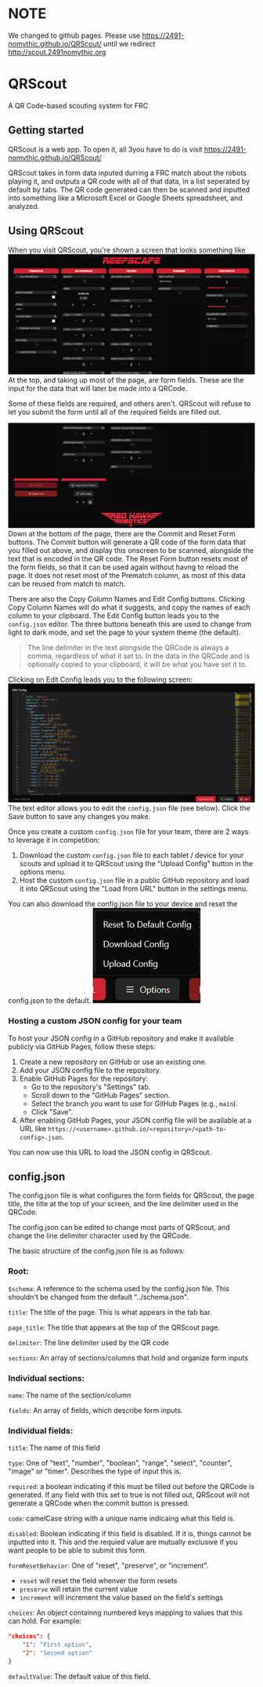 # NOTE

We changed to github pages. Please use https://2491-nomythic.github.io/QRScout/ until we redirect http://scout.2491nomythic.org

# QRScout

A QR Code-based scouting system for FRC

## Getting started

QRScout is a web app. To open it, all 3you have to do is visit https://2491-nomythic.github.io/QRScout/

QRScout takes in form data inputed durring a FRC match about the robots playing it, and outputs a QR code with all of that data, in a list seperated by default by tabs. The QR code generated can then be scanned and inputted into something like a Microsoft Excel or Google Sheets spreadsheet, and analyzed.

## Using QRScout

When you visit QRScout, you're shown a screen that looks something like
![The QRScout homepage](src/assets/images/main_screen.png)
At the top, and taking up most of the page, are form fields. These are the input for the data that will later be made into a QRCode.

Some of these fields are required, and others aren't. QRScout will refuse to let you submit the form until all of the required fields are filled out.

![The bottom of the QRScout homepage](src/assets/images/main_screen_bottom.png)
Down at the bottom of the page, there are the Commit and Reset Form buttons. The Commit button will generate a QR code of the form data that you filled out above, and display this onscreen to be scanned, alongside the text that is encoded in the QR code. The Reset Form button resets most of the form fields, so that it can be used again without havng to reload the page. It does not reset most of the Prematch column, as most of this data can be reused from match to match.

There are also the Copy Column Names and Edit Config buttons. Clicking Copy Column Names will do what it suggests, and copy the names of each column to your clipboard. The Edit Config button leads you to the `config.json` editor. The three buttons beneath this are used to change from light to dark mode, and set the page to your system theme (the default).

> The line delimiter in the text alongside the QRCode is always a comma, regardless of what it set to. In the data in the QRCode and is optionally copied to your clipboard, it will be what you have set it to.

Clicking on Edit Config leads you to the following screen:
![The config editor](src/assets/images/editor_screen.png)
The text editor allows you to edit the `config.json` file (see below). Click the Save button to save any changes you make.

Once you create a custom `config.json` file for your team, there are 2 ways to leverage it in competition:
1. Download the custom `config.json` file to each tablet / device for your scouts and upload it to QRScout using the "Upload Config" button in the options menu.
2. Host the custom `config.json` file in a public GitHub repository and load it into QRScout using the "Load from URL" button in the settings menu.

You can also download the config.json file to your device and reset the config.json to the default.
![Editor options menu](src/assets/images/editor_options.png)

### Hosting a custom JSON config for your team

To host your JSON config in a GitHub repository and make it available publicly via GitHub Pages, follow these steps:

1. Create a new repository on GitHub or use an existing one.
2. Add your JSON config file to the repository.
3. Enable GitHub Pages for the repository:
   - Go to the repository's "Settings" tab.
   - Scroll down to the "GitHub Pages" section.
   - Select the branch you want to use for GitHub Pages (e.g., `main`).
   - Click "Save".
4. After enabling GitHub Pages, your JSON config file will be available at a URL like `https://<username>.github.io/<repository>/<path-to-config>.json`.

You can now use this URL to load the JSON config in QRScout.

## config.json

The config.json file is what configures the form fields for QRScout, the page title, the title at the top of your screen, and the line delimiter used in the QRCode.

The config.json can be edited to change most parts of QRScout, and change the line delimiter character used by the QRCode.

The basic structure of the config.json file is as follows:

### Root:

`$schema`: A reference to the schema used by the config.json file. This shouldn't be changed from the default "../schema.json".

`title`: The title of the page. This is what appears in the tab bar.

`page_title`: The title that appears at the top of the QRScout page.

`delimiter`: The line delimiter used by the QR code

`sections`: An array of sections/columns that hold and organize form inputs

### Individual sections:

`name`: The name of the section/column

`fields`: An array of fields, which describe form inputs.

### Individual fields:

`title`: The name of this field

`type`: One of "text", "number", "boolean", "range", "select", "counter", "image" or "timer". Describes the type of input this is.

`required`: a boolean indicating if this must be filled out before the QRCode is generated. If any field with this set to true is not filled out, QRScout will not generate a QRCode when the commit button is pressed.

`code`: camelCase string with a unique name indicaing what this field is.

`disabled`: Boolean indicating if this field is disabled. If it is, things cannot be inputted into it. This and the requied value are mutually exclusive if you want people to be able to submit this form.

`formResetBehavior`: One of "reset", "preserve", or "increment".

- `reset` will reset the field whenver the form resets
- `preserve` will retain the current value
- `increment` will increment the value based on the field's settings

`choices`: An object containng numbered keys mapping to values that this can hold. For example:

```json
"choices": {
    "1": "First option",
    "2": "Second option"
}
```

`defaultValue`: The default value of this field.
